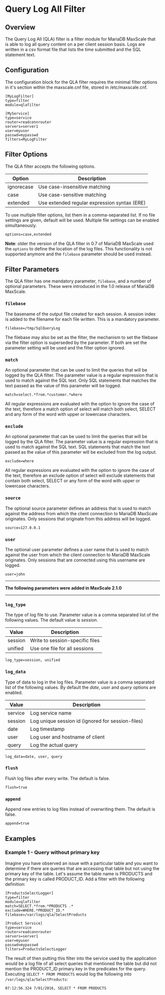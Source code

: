 # Query Log All Filter

## Overview

The Query Log All (QLA) filter is a filter module for MariaDB MaxScale that is able to log all query content on a per client session basis. Logs are written in a csv format file that lists the time submitted and the SQL statement text.

## Configuration

The configuration block for the QLA filter requires the minimal filter options in it's section within the maxscale.cnf file, stored in /etc/maxscale.cnf.
```
[MyLogFilter]
type=filter
module=qlafilter

[MyService]
type=service
router=readconnrouter
servers=server1
user=myuser
passwd=mypasswd
filters=MyLogFilter
```

## Filter Options

The QLA filter accepts the following options.

 Option | Description
 -------| -----------
 ignorecase | Use case-insensitive matching
 case | Use case-sensitive matching
 extended | Use extended regular expression syntax (ERE)

To use multiple filter options, list them in a comma-separated list. If no file settings are given, default will be used. Multiple file settings can be enabled simultaneously.

```
options=case,extended
```

**Note**: older the version of the QLA filter in 0.7 of MariaDB MaxScale used the `options`
to define the location of the log files. This functionality is not supported
anymore and the `filebase` parameter should be used instead.

## Filter Parameters

The QLA filter has one mandatory parameter, `filebase`, and a number of optional parameters. These were introduced in the 1.0 release of MariaDB MaxScale.

### `filebase`

The basename of the output file created for each session. A session index is added to the filename for each file written. This is a mandatory parameter.

```
filebase=/tmp/SqlQueryLog
```

The filebase may also be set as the filter, the mechanism to set the filebase via the filter option is superseded by the parameter. If both are set the parameter setting will be used and the filter option ignored.

### `match`

An optional parameter that can be used to limit the queries that will be logged by the QLA filter. The parameter value is a regular expression that is used to match against the SQL text. Only SQL statements that matches the text passed as the value of this parameter will be logged.

```
match=select.*from.*customer.*where
```

All regular expressions are evaluated with the option to ignore the case of the text, therefore a match option of select will match both select, SELECT and any form of the word with upper or lowercase characters.

### `exclude`

An optional parameter that can be used to limit the queries that will be logged by the QLA filter. The parameter value is a regular expression that is used to match against the SQL text. SQL statements that match the text passed as the value of this parameter will be excluded from the log output.

```
exclude=where
```

All regular expressions are evaluated with the option to ignore the case of the text, therefore an exclude option of select will exclude statements that contain both select, SELECT or any form of the word with upper or lowercase characters.

### `source`

The optional source parameter defines an address that is used to match against the address from which the client connection to MariaDB MaxScale originates. Only sessions that originate from this address will be logged.

```
source=127.0.0.1
```

### `user`

The optional user parameter defines a user name that is used to match against the user from which the client connection to MariaDB MaxScale originates. Only sessions that are connected using this username are logged.

```
user=john
```

-----------------------------------------------------------

**The following parameters were added in MaxScale 2.1.0**

-----------------------------------------------------------

### `log_type`

The type of log file to use. Parameter value is a comma separated list of the
following values. The default value is _session_.

|Value   | Description                    |
|--------|--------------------------------|
|session |Write to session-specific files |
|unified |Use one file for all sessions   |

```
log_type=session, unified
```

### `log_data`

Type of data to log in the log files. Parameter value is a comma separated list
of the following values. By default the _date_, _user_ and _query_ options are
enabled.

|Value   | Description                                       |
|--------|---------------------------------------------------|
|service | Log service name                                  |
|session | Log unique session id (ignored for session-files) |
|date    | Log timestamp                                     |
|user    | Log user and hostname of client                   |
|query   | Log the actual query                              |

```
log_data=date, user, query
```

### `flush`

Flush log files after every write. The default is false.

```
flush=true
```

### `append`

Append new entries to log files instead of overwriting them. The default is false.

```
append=true
```

## Examples

### Example 1 - Query without primary key

Imagine you have observed an issue with a particular table and you want to determine if there are queries that are accessing that table but not using the primary key of the table. Let's assume the table name is PRODUCTS and the primary key is called PRODUCT_ID. Add a filter with the following definition:

```
[ProductsSelectLogger]
type=filter
module=qlafilter
match=SELECT.*from.*PRODUCTS .*
exclude=WHERE.*PRODUCT_ID.*
filebase=/var/logs/qla/SelectProducts

[Product Service]
type=service
router=readconnrouter
servers=server1
user=myuser
passwd=mypasswd
filters=ProductsSelectLogger
```

The result of then putting this filter into the service used by the application would be a log file of all select queries that mentioned the table but did not mention the PRODUCT_ID primary key in the predicates for the query.
Executing `SELECT * FROM PRODUCTS` would log the following into `/var/logs/qla/SelectProducts`:
```
07:12:56.324 7/01/2016, SELECT * FROM PRODUCTS
```
